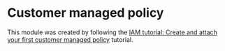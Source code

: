# Customer managed policy

This module was created by following the [IAM tutorial: Create and attach your first customer managed policy](https://docs.aws.amazon.com/IAM/latest/UserGuide/tutorial_managed-policies.html) tutorial.

